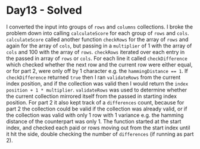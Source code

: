 #  Day13 - Solved

I converted the input into groups of `rows` and `columns` collections.
I broke the problem down into calling `calculateScore` for each group of `rows` and `cols`.
`calculateScore` called another function `checkRows` for the array of `rows` and again for the array of `cols`, but passing in a `multiplier` of 1 with the array of `cols` and 100 with the array of `rows`.
`checkRows` iterated over each entry in the passed in array of `rows` or `cols`. For each line it called `checkDifference` which checked whether the next row and the current row were either equal, or for part 2, were only off by 1 character e.g. the `hammingDistance == 1`. If `checkDifference` returned `true` then I ran `validateRows` from the current index position, and if the collection was valid then I would return the `index position + 1 * multiplier`.
`validateRows` was used to determine whether the current collection mirrored itself from the passed in starting index position. For part 2 it also kept track of a `differences` count, because for part 2 the collection could be valid if the collection was already valid, or if the collection was valid with only 1 row with 1 variance e.g. the hamming distance of the counterpart was only 1. The function started at the start index, and checked each paid or rows moving out from the start index until it hit the side, double checking the number of `differences` (if running as part 2).
